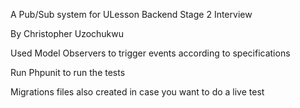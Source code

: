 A Pub/Sub system for ULesson Backend Stage 2 Interview

By Christopher Uzochukwu

Used Model Observers to trigger events according to specifications

Run Phpunit to run the tests

Migrations files also created in case you want to do a live test
